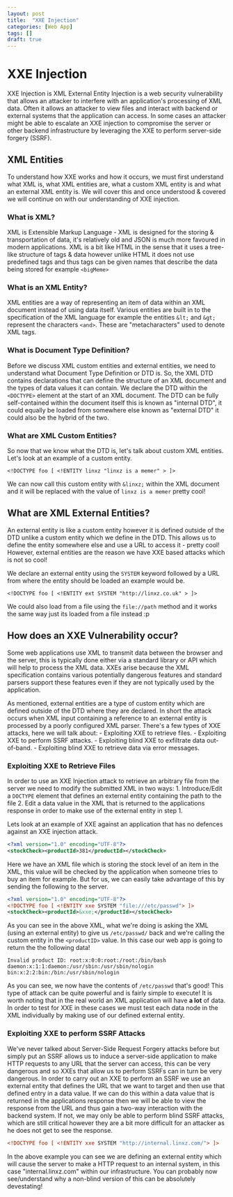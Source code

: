 ```yaml
---
layout: post
title:  "XXE Injection"
categories: [Web App]
tags: []
draft: true
---
```


# XXE Injection

XXE Injection is XML External Entity Injection is a web security vulnerability that allows an attacker to interfere with an application's processing of XML data. Often it allows an attacker to view files and interact with backend or external systems that the application can access. In some cases an attacker might be able to escalate an XXE injection to compromise the server or other backend infrastructure by leveraging the XXE to perform server-side forgery (SSRF).

## XML Entities

To understand how XXE works and how it occurs, we must first understand what XML is, what XML entities are, what a custom XML entity is and what an external XML entity is. We will cover this and once understood & covered we will continue on with our understanding of XXE injection.

### What is XML?

XML is Extensible Markup Language - XML is designed for the storing & transportation of data, it's relatively old and JSON is much more favoured in modern applications. XML is a bit like HTML in the sense that it uses a tree-like structure of tags & data however unlike HTML it does not use predefined tags and thus tags can be given names that describe the data being stored for example `<bigMeme>`

### What is an XML Entity?

XML entities are a way of representing an item of data within an XML document instead of using data itself. Various entities are built in to the specification of the XML language for example the entities `&lt;` and `&gt;` represent the characters `<and>`. These are "metacharacters" used to denote XML tags.

### What is Document Type Definition?

Before we discuss XML custom entities and external entities, we need to understand what Document Type Definition or DTD is. So, the XML DTD contains declarations that can define the structure of an XML document and the types of data values it can contain. We declare the DTD within the `<DOCTYPE>` element at the start of an XML document. The DTD can be fully self-contained within the document itself this is known as "internal DTD", it could equally be loaded from somewhere else known as "external DTD" it could also be the hybrid of the two.

### What are XML Custom Entities?

So now that we know what the DTD is, let's talk about custom XML entities. Let's look at an example of a custom entity.

`<!DOCTYPE foo [ <!ENTITY linxz "linxz is a memer" > ]>`

We can now call this custom entity with `&linxz;` within the XML document and it will be replaced with the value of `linxz is a memer` pretty cool!

## What are XML External Entities?

An external entity is like a custom entity however it is defined outside of the DTD unlike a custom entity which we define in the DTD. This allows us to define the entity somewhere else and use a URL to access it - pretty cool! However, external entities are the reason we have XXE based attacks which is not so cool!

We declare an external entity using the `SYSTEM` keyword followed by a URL from where the entity should be loaded an example would be.

`<!DOCTYPE foo [ <!ENTITY ext SYSTEM "http://linxz.co.uk" > ]>`

We could also load from a file using the `file://path` method and it works the same way just its loaded from a file instead :p

## How does an XXE Vulnerability occur?

Some web applications use XML to transmit data between the browser and the server, this is typically done either via a standard library or API which will help to process the XML data. XXEs arise because the XML specification contains various potentially dangerous features and standard parsers support these features even if they are not typically used by the application.

As mentioned, external entities are a type of custom entity which are defined outside of the DTD where they are declared. In short the attack occurs when XML input containing a reference to an external entity is processed by a poorly configured XML parser. There's a few types of XXE attacks, here we will talk about:
    - Exploiting XXE to retrieve files.
    - Exploiting XXE to perform SSRF attacks.
    - Exploiting blind XXE to exfiltrate data out-of-band.
    - Exploiting blind XXE to retrieve data via error messages.

### Exploiting XXE to Retrieve Files

In order to use an XXE Injection attack to retrieve an arbitrary file from the server we need to modify the submitted XML in two ways:
    1. Introduce/Edit a `DOCTYPE` element that defines an external entity containing the path to the file
    2. Edit a data value in the XML that is returned to the applications response in order to make use of the external entity in step 1.

Lets look at an example of XXE against an application that has no defences against an XXE injection attack.

```xml
<?xml version="1.0" encoding="UTF-8"?>
<stockCheck><productId>381</productId></stockCheck>
```

Here we have an XML file which is storing the stock level of an item in the XML, this value will be checked by the application when someone tries to buy an item for example. But for us, we can easily take advantage of this by sending the following to the server.

```xml
<?xml version="1.0" encoding="UTF-8"?>
<!DOCTYPE foo [ <!ENTITY xxe SYSTEM "file:///etc/passwd"> ]>
<stockCheck><productId>&xxe;</productId></stockCheck> 
```

As you can see in the above XML, what we're doing is asking the XML (using an external entity) to give us `/etc/passwd/` back and we're calling the custom entity in the `<productID>` value. In this case our web app is going to return the the following data!

```
Invalid product ID: root:x:0:0:root:/root:/bin/bash
daemon:x:1:1:daemon:/usr/sbin:/usr/sbin/nologin
bin:x:2:2:bin:/bin:/usr/sbin/nologin
```

As you can see, we now have the contents of `/etc/passwd` that's good! This type of attack can be quite powerful and is fairly simple to execute! It is worth noting that in the real world an XML application will have **a lot** of data. In order to test for XXE in these cases we must test each data node in the XML individually by making use of our defined external entity.

### Exploiting XXE to perform SSRF Attacks

We've never talked about Server-Side Request Forgery attacks before but simply put an SSRF allows us to induce a server-side application to make HTTP requests to any URL that the server can access, this can be very dangerous and so XXEs that allow us to perform SSRFs can in turn be very dangerous. In order to carry out an XXE to perform an SSRF we use an external entity that defines the URL that we want to target and then use that defined entry in a data value. If we can do this within a data value that is returned in the applications response then we will be able to view the response from the URL and thus gain a two-way interaction with the backend system. If not, we may only be able to perform blind SSRF attacks, which are still critical however they are a bit more difficult for an attacker as he does not get to see the response.

```xml
<!DOCTYPE foo [ <!ENTITY xxe SYSTEM "http://internal.linxz.com/"> ]> 
```

In the above example you can see we are defining an external entity which will cause the server to make a HTTP request to an internal system, in this case "internal.linxz.com" within our infrastructure. You can probably now see/understand why a non-blind version of this can be absolutely devestating!

